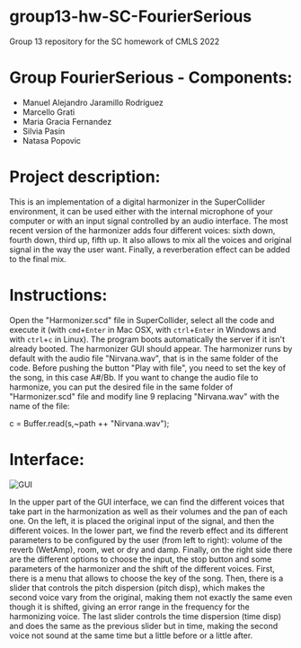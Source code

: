 # group13-hw-SC-FourierSerious
Group 13 repository for the SC homework of CMLS 2022

# Group FourierSerious - Components:
- Manuel Alejandro Jaramillo Rodríguez
- Marcello Grati
- Maria Gracia Fernandez
- Silvia Pasin
- Natasa Popovic

# Project description:
This is an implementation of a digital harmonizer in the SuperCollider environment, it can be used either with the internal microphone of your computer or with an input signal controlled by an audio interface. The most recent version of the harmonizer adds four different voices: sixth down, fourth down, third up, fifth up. It also allows to mix all the voices and original signal in the way the user want. Finally, a reverberation effect can be added to the final mix. 

# Instructions:
Open the "Harmonizer.scd" file in SuperCollider, select all the code and execute it (with `cmd`+`Enter` in Mac OSX, with `ctrl`+`Enter` in Windows and with `ctrl`+`c` in Linux). The program boots automatically the server if it isn't already booted. The harmonizer GUI should appear. The harmonizer runs by default with the audio file "Nirvana.wav", that is in the same folder of the code. Before pushing the button "Play with file", you need to set the key of the song, in this case A#/Bb. If you want to change the audio file to harmonize, you can put the desired file in the same folder of "Harmonizer.scd" file and modify line 9 replacing "Nirvana.wav" with the name of the file:

c = Buffer.read(s,~path ++ "Nirvana.wav");

# Interface:
![GUI](https://github.com/polimi-cmls-22/group13-hw-SC-FourierSerious/blob/main/GUI.png?raw=true)

In the upper part of the GUI interface, we can find the different voices that take part in the harmonization as well as their volumes and the pan of each one. On the left, it is placed the original input of the signal, and then the different voices.
In the lower part, we find the reverb effect and its different parameters to be configured by the user (from left to right): volume of the reverb (WetAmp), room, wet or dry and damp. 
Finally, on the right side there are the different options to choose the input, the stop button and some parameters of the harmonizer and the shift of the different voices. First, there is a menu that allows to choose the key of the song. Then, there is a slider that controls the pitch dispersion (pitch disp), which makes the second voice vary from the original, making them not exactly the same even though it is shifted, giving an error range in the frequency for the harmonizing voice. The last slider controls the time dispersion (time disp) and does the same as the previous slider but in time, making the second voice not sound at the same time but a little before or a little after.
